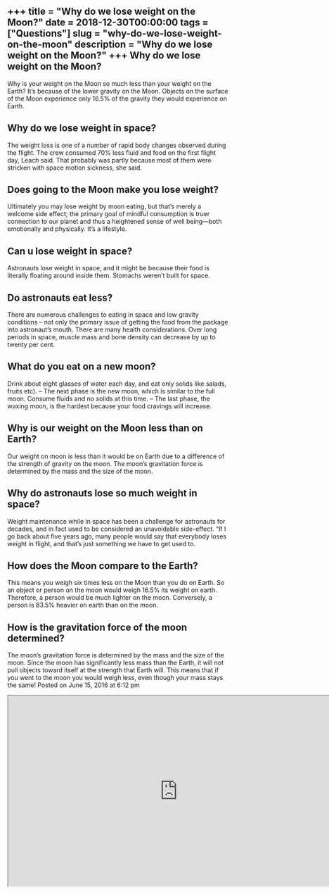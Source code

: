 +++
title = "Why do we lose weight on the Moon?"
date = 2018-12-30T00:00:00
tags = ["Questions"]
slug = "why-do-we-lose-weight-on-the-moon"
description = "Why do we lose weight on the Moon?"
+++
Why do we lose weight on the Moon?
----------------------------------

Why is your weight on the Moon so much less than your weight on the Earth? It’s because of the lower gravity on the Moon. Objects on the surface of the Moon experience only 16.5% of the gravity they would experience on Earth.

Why do we lose weight in space?
-------------------------------

The weight loss is one of a number of rapid body changes observed during the flight. The crew consumed 70% less fluid and food on the first flight day, Leach said. That probably was partly because most of them were stricken with space motion sickness, she said.

Does going to the Moon make you lose weight?
--------------------------------------------

Ultimately you may lose weight by moon eating, but that’s merely a welcome side effect; the primary goal of mindful consumption is truer connection to our planet and thus a heightened sense of well being—both emotionally and physically. It’s a lifestyle.

Can u lose weight in space?
---------------------------

Astronauts lose weight in space, and it might be because their food is literally floating around inside them. Stomachs weren’t built for space.

Do astronauts eat less?
-----------------------

There are numerous challenges to eating in space and low gravity conditions – not only the primary issue of getting the food from the package into astronaut’s mouth. There are many health considerations. Over long periods in space, muscle mass and bone density can decrease by up to twenty per cent.

What do you eat on a new moon?
------------------------------

Drink about eight glasses of water each day, and eat only solids like salads, fruits etc). – The next phase is the new moon, which is similar to the full moon. Consume fluids and no solids at this time. – The last phase, the waxing moon, is the hardest because your food cravings will increase.

Why is our weight on the Moon less than on Earth?
-------------------------------------------------

Our weight on moon is less than it would be on Earth due to a difference of the strength of gravity on the moon. The moon’s gravitation force is determined by the mass and the size of the moon.

Why do astronauts lose so much weight in space?
-----------------------------------------------

Weight maintenance while in space has been a challenge for astronauts for decades, and in fact used to be considered an unavoidable side-effect. “If I go back about five years ago, many people would say that everybody loses weight in flight, and that’s just something we have to get used to.

How does the Moon compare to the Earth?
---------------------------------------

This means you weigh six times less on the Moon than you do on Earth. So an object or person on the moon would weigh 16.5% its weight on earth. Therefore, a person would be much lighter on the moon. Conversely, a person is 83.5% heavier on earth than on the moon.

How is the gravitation force of the moon determined?
----------------------------------------------------

The moon’s gravitation force is determined by the mass and the size of the moon. Since the moon has significantly less mass than the Earth, it will not pull objects toward itself at the strength that Earth will. This means that if you went to the moon you would weigh less, even though your mass stays the same! Posted on June 15, 2016 at 6:12 pm

<iframe allow="accelerometer; autoplay; clipboard-write; encrypted-media; gyroscope; picture-in-picture" allowfullscreen="" class="__youtube_prefs__  epyt-is-override  no-lazyload" data-no-lazy="1" data-origheight="433" data-origwidth="770" data-skipgform_ajax_framebjll="" height="433" id="_ytid_65216" loading="lazy" src="https://www.youtube.com/embed/DPnlPt4EFSU?enablejsapi=1&autoplay=0&cc_load_policy=0&cc_lang_pref=&iv_load_policy=1&loop=0&modestbranding=0&rel=1&fs=1&playsinline=0&autohide=2&theme=dark&color=red&controls=1&" title="YouTube player" width="770"></iframe>